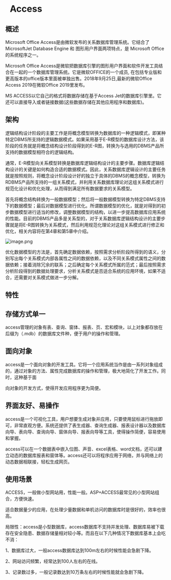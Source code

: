 # ` `**Access**
## **概述**
Microsoft Office Access是由微软发布的关系数据库管理系统。它结合了 MicrosoftJet Database Engine 和 图形用户界面两项特点，是 Microsoft Office 的系统程序之一。

Microsoft Office Access是微软把数据库引擎的图形用户界面和软件开发工具结合在一起的一个数据库管理系统。它是微软OFFICE的一个成员, 在包括专业版和更高版本的office版本里面被单独出售。2018年9月25日,最新的微软Office Access 2019在微软Office 2019里发布。

MS ACCESS以它自己的格式将数据存储在基于Access Jet的数据库引擎里。它还可以直接导入或者链接数据(这些数据存储在其他应用程序和数据库)。
## **架构**
逻辑结构设计阶段的主要工作是将概念模型转换为数据库的一种逻辑模式，即某种特定DBMS所支持的逻辑数据模式。如果采用基于E-R模型的数据库设计方法，该阶段的任务就是将概念结构设计阶段得到的E-R图，转换为与选用的DBMS产品所支持的数据模型相符合的逻辑结构。

通常，E-R模型向关系模型转换是数据库逻辑结构设计的主要步骤。数据库逻辑结构设计的关键是如何构造合适的数据模式。因此，关系数据库逻辑设计的主要任务就是按照规则，将概念设计阶段设计好的独立于具体的DBMS的概念模型，转换为RDBMS产品所支持的一组关系模式，并利用关系数据库理论对这组关系模式进行规范化设计和优化处理，从而得到满足所有数据要求的关系模型。

首先将概念结构转换为一般数据模型；然后将一般数据模型转换为特定DBMS支持下的数据模型；最后对数据模型进行优化。所谓数据模型的优化，就是对得到的初步数据模型进行适当的修改，调整数据模型的结构，以进一步提高数据库应用系统的性能。目前的DBMS产品多是关系型的，对于关系数据库逻辑结构设计的主要步骤就是将E-R图转换为关系模式，然后利用规范化理论对这组关系模式进行修正和优化，相关内容将在第4章和第5章中介绍。

![image.png](/docs/images/guanxixing/Aspose.Words.a10c56e4-d776-45a2-8e4d-e512eb974108.014.png)

优化数据模型的方法是，首先确定数据依赖，按照需求分析阶段所得到的语义，分别写出每个关系模式内部各属性之间的数据依赖，以及不同关系模式属性之间的数据依赖；接着消除冗余的联系；之后确定每个关系模式所属的范式；最后按照需求分析阶段得到的数据处理要求，分析关系模式是否适合系统的应用环境，如果不适合，还需要对关系模式做进一步分解。
## **特性**
## **存储方式单一**
access管理的对象有表、查询、窗体、报表、页、宏和模块，以上对象都存放在后缀为（.mdb）的数据库文件种，便于用户的操作和管理。
## **面向对象**
access是一个面向对象的开发工具。它将一个应用系统当作是由一系列对象组成的，通过对象的方法、属性完成数据库的操作和管理，极大地简化了开发工作。同时，这种基于面

向对象的开发方式，使得开发应用程序更为简便。
## **界面友好、易操作**
access是一个可视化工具，用户想要生成对象并应用，只要使用鼠标进行拖放即可，非常直观方便。系统还提供了表生成器、查询生成器、报表设计器以及数据库向导、表向导、查询向导、窗体向导、报表向导等工具，使得操作简便，容易使用和掌握。

access可以在一个数据表中嵌入位图、声音、excel表格、word文档，还可以建立动态的数据库报表和窗体等。access还可以将程序应用于网络，并与网络上的动态数据相联接，轻松生成网页。
## **使用场景**
ACCESS，一般做小型网站用，性能一般。ASP+ACCESS最常见的小型网站组合，方便快速。

适合数据量少的应用，在处理少量数据和单机访问的数据库时是很好的，效率也很高。

局限性：access是小型数据库，access数据库不支持并发处理、数据库易被下载存在安全隐患、数据存储量相对较小等。而且在以下几种情况下数据库基本上会吃不消：

1、数据库过大，一般access数据库达到100m左右的时候性能会急剧下降。

2、网站访问频繁，经常达到100人左右的在线。

3、记录数过多，一般记录数达到10万条左右的时候性能就会急剧下降。 